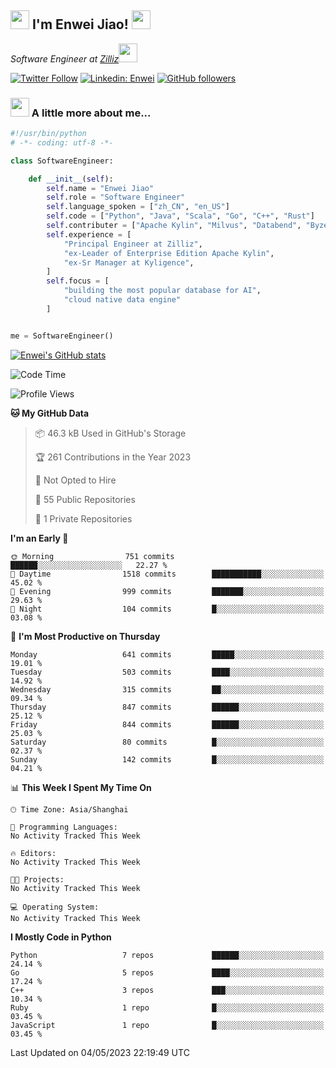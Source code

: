 <h2><img src="https://emojis.slackmojis.com/emojis/images/1531849430/4246/blob-sunglasses.gif?1531849430" width="30"/> I'm  Enwei Jiao! <img src="https://media.giphy.com/media/juBt25nT1KGys/giphy.gif" width=30> </h2>
<!-- <img align='right' src="https://media.giphy.com/media/M9gbBd9nbDrOTu1Mqx/giphy.gif" width="230"> -->
<p><em>Software Engineer at <a href="https://zilliz.com/">Zilliz</a><img src="https://media.giphy.com/media/WUlplcMpOCEmTGBtBW/giphy.gif" width="30"></em></p>

[![Twitter Follow](https://img.shields.io/twitter/follow/misteranmol?label=Follow)](https://twitter.com/intent/follow?screen_name=EnweiJiao)
[![Linkedin: Enwei](https://img.shields.io/badge/-enwei-blue?style=&logo=Linkedin&logoColor=white&link=https://www.linkedin.com/in/enwei-jiao-41192a97)](https://www.linkedin.com/in/enwei-jiao-41192a97/)
[![GitHub followers](https://img.shields.io/github/followers/jiaoew1991?label=Follow&style=social)](https://github.com/jiaoew1991)


### <img src="https://media.giphy.com/media/VgCDAzcKvsR6OM0uWg/giphy.gif" width="30"> A little more about me...  

```python
#!/usr/bin/python
# -*- coding: utf-8 -*-

class SoftwareEngineer:

    def __init__(self):
        self.name = "Enwei Jiao"
        self.role = "Software Engineer"
        self.language_spoken = ["zh_CN", "en_US"]
        self.code = ["Python", "Java", "Scala", "Go", "C++", "Rust"]
        self.contributer = ["Apache Kylin", "Milvus", "Databend", "Byzer-Lang"]
        self.experience = [
            "Principal Engineer at Zilliz",
            "ex-Leader of Enterprise Edition Apache Kylin",
            "ex-Sr Manager at Kyligence",
        ]
        self.focus = [
            "building the most popular database for AI",
            "cloud native data engine"
        ]


me = SoftwareEngineer()
```

[![Enwei's GitHub stats](https://github-readme-stats.vercel.app/api?username=jiaoew1991&count_private=true&show_icons=true)](https://github.com/jiaoew1991/jiaoew1991)

<!-- [![Top Langs](https://github-readme-stats.vercel.app/api/top-langs/?username=jiaoew1991&layout=compact)](https://github.com/jiaoew1991/jiaoew1991) -->

<!--START_SECTION:waka-->
![Code Time](http://img.shields.io/badge/Code%20Time-635%20hrs%2053%20mins-blue)

![Profile Views](http://img.shields.io/badge/Profile%20Views-2-blue)

**🐱 My GitHub Data** 

> 📦 46.3 kB Used in GitHub's Storage 
 > 
> 🏆 261 Contributions in the Year 2023
 > 
> 🚫 Not Opted to Hire
 > 
> 📜 55 Public Repositories 
 > 
> 🔑 1 Private Repositories 
 > 
**I'm an Early 🐤** 

```text
🌞 Morning                751 commits         ██████░░░░░░░░░░░░░░░░░░░   22.27 % 
🌆 Daytime                1518 commits        ███████████░░░░░░░░░░░░░░   45.02 % 
🌃 Evening                999 commits         ███████░░░░░░░░░░░░░░░░░░   29.63 % 
🌙 Night                  104 commits         █░░░░░░░░░░░░░░░░░░░░░░░░   03.08 % 
```
📅 **I'm Most Productive on Thursday** 

```text
Monday                   641 commits         █████░░░░░░░░░░░░░░░░░░░░   19.01 % 
Tuesday                  503 commits         ████░░░░░░░░░░░░░░░░░░░░░   14.92 % 
Wednesday                315 commits         ██░░░░░░░░░░░░░░░░░░░░░░░   09.34 % 
Thursday                 847 commits         ██████░░░░░░░░░░░░░░░░░░░   25.12 % 
Friday                   844 commits         ██████░░░░░░░░░░░░░░░░░░░   25.03 % 
Saturday                 80 commits          █░░░░░░░░░░░░░░░░░░░░░░░░   02.37 % 
Sunday                   142 commits         █░░░░░░░░░░░░░░░░░░░░░░░░   04.21 % 
```


📊 **This Week I Spent My Time On** 

```text
🕑︎ Time Zone: Asia/Shanghai

💬 Programming Languages: 
No Activity Tracked This Week

🔥 Editors: 
No Activity Tracked This Week

🐱‍💻 Projects: 
No Activity Tracked This Week

💻 Operating System: 
No Activity Tracked This Week
```

**I Mostly Code in Python** 

```text
Python                   7 repos             ██████░░░░░░░░░░░░░░░░░░░   24.14 % 
Go                       5 repos             ████░░░░░░░░░░░░░░░░░░░░░   17.24 % 
C++                      3 repos             ███░░░░░░░░░░░░░░░░░░░░░░   10.34 % 
Ruby                     1 repo              █░░░░░░░░░░░░░░░░░░░░░░░░   03.45 % 
JavaScript               1 repo              █░░░░░░░░░░░░░░░░░░░░░░░░   03.45 % 
```




 Last Updated on 04/05/2023 22:19:49 UTC
<!--END_SECTION:waka-->
